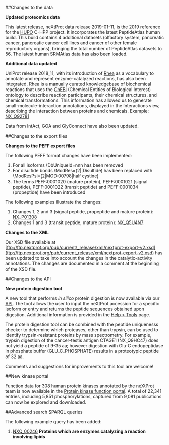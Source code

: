 ##Changes to the data

**Updated proteomics data**

This latest release, neXtProt data release 2019-01-11, is the 2019 reference for the [HUPO](https://www.hupo.org/) C-HPP project. It incorporates the latest PeptideAtlas human build. This build contains 4 additional datasets (olfactory system, pancreatic cancer, pancreatic cancer cell lines and cancer of other female reproductory organs), bringing the total  number of PeptideAtlas datasets to 56. The latest human SRMAtlas data has also been loaded.

**Additional data updated**

UniProt release 2018\_11, with its introduction of [Rhea](https://www.rhea-db.org/) as a vocabulary to annotate and represent enzyme-catalyzed reactions, has also been integrated. Rhea is a manually curated knowledgebase of biochemical reactions that uses the [ChEBI](https://www.ebi.ac.uk/chebi/) (Chemical Entities of Biological Interest) ontology to describe reaction participants, their chemical structures, and chemical transformations. This information has allowed us to generate small-molecule-interaction annotations, displayed in the Interactions view, describing the interaction between proteins and chemicals. Example: [NX\_Q92781](../entry/NX_Q92781/interactions)

Data from IntAct, GOA and GlyConnect have also been updated.

##Changes to the export files

**Changes to the PEFF export files**

The following PEFF format changes have been implemented:

1.	For all isoforms \DbUniqueId=nnn has been removed 
2.	For disulfide bonds \ModRes=(2||Disulfide) has been replaced with \ModResPsi=(2|MOD:00798|half cystine)
3.	The terms PEFF:0001020 (mature protein), PEFF:0001021 (signal peptide), PEFF:0001022 (transit peptide) and PEFF:0001034 (propeptide) have been introduced

The following examples illustrate the changes:

1.	Changes 1, 2 and 3 (signal peptide, propeptide and mature protein): [NX\_P01308](https://api.nextprot.org/export/entry/NX\_P01308.peff)
2.	Changes 1 and 3 (transit peptide, mature protein):  [NX\_Q5U4N7](https://api.nextprot.org/export/entry/NX\_Q5U4N7.peff)

**Changes to the XML**

Our XSD file available at [ftp://ftp.nextprot.org/pub/current\_release/xml/nextprot-export-v2.xsd](ftp://ftp.nextprot.org/pub/current_release/xml/nextprot-export-v2.xsd) has been updated to take into account the changes in the catalytic-activity annotations. The changes are documented in a comment at the beginning of the XSD file.

##Changes to the API

**New protein digestion tool**

A new tool that performs _in silico_ protein digestion is now available via our [API](https://api.nextprot.org/). The tool allows the user to input the neXtProt accession for a specific isoform or entry and returns the peptide sequences obtained upon digestion. Additional information is provided in the [Help > Tools](../help/tools) page.

The protein digestion tool can be combined with the peptide uniquenesss checker to determine which proteases, other than trypsin, can be used to identify trypsin-resistant proteins by mass spectrometry. For example, trypsin digestion of the cancer-testis antigen CTAGE1 (NX\_Q9HC47) does not yield a peptide of 9-35 aa; however digestion with Glu-C endopeptidase in phosphate buffer (GLU\_C\_PHOSPHATE) results in a proteotypic peptide of 32 aa.

Comments and suggestions for improvements to this tool are welcome!

##New kinase portal

Function data for 308 human protein kinases annotated by the neXtProt team is now available in the [Protein kinase function portal](../portals/kinase-function). A total of 22,341 entries, including 5,851 phosphorylations, captured from 9,081 publications can now be explored and downloaded.

##Advanced search SPARQL queries

The following example query has been added:

1. [NXQ\_00246](../proteins/search?mode=advanced&queryId=NXQ_00246) **Proteins which are enzymes catalyzing a reaction involving lipids**


